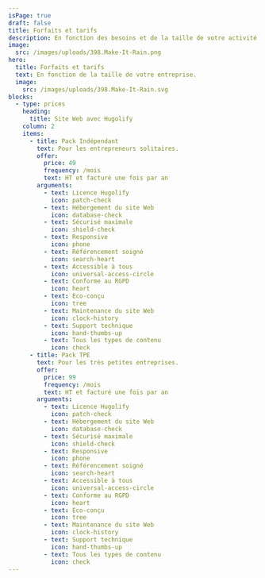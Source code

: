 ```yaml
---
isPage: true
draft: false
title: Forfaits et tarifs
description: En fonction des besoins et de la taille de votre activité.
image:
  src: /images/uploads/398.Make-It-Rain.png
hero:
  title: Forfaits et tarifs
  text: En fonction de la taille de votre entreprise.
  image:
    src: /images/uploads/398.Make-It-Rain.svg
blocks:
  - type: prices
    heading:
      title: Site Web avec Hugolify
    column: 2
    items:
      - title: Pack Indépendant
        text: Pour les entrepreneurs solitaires.
        offer:
          price: 49
          frequency: /mois
          text: HT et facturé une fois par an
        arguments:
          - text: Licence Hugolify
            icon: patch-check
          - text: Hébergement du site Web
            icon: database-check
          - text: Sécurisé maximale
            icon: shield-check
          - text: Responsive
            icon: phone
          - text: Référencement soigné
            icon: search-heart
          - text: Accessible à tous
            icon: universal-access-circle
          - text: Conforme au RGPD
            icon: heart
          - text: Eco-conçu
            icon: tree
          - text: Maintenance du site Web
            icon: clock-history
          - text: Support technique
            icon: hand-thumbs-up
          - text: Tous les types de contenu
            icon: check
      - title: Pack TPE
        text: Pour les très petites entreprises.
        offer:
          price: 99
          frequency: /mois
          text: HT et facturé une fois par an
        arguments:
          - text: Licence Hugolify
            icon: patch-check
          - text: Hébergement du site Web
            icon: database-check
          - text: Sécurisé maximale
            icon: shield-check
          - text: Responsive
            icon: phone
          - text: Référencement soigné
            icon: search-heart
          - text: Accessible à tous
            icon: universal-access-circle
          - text: Conforme au RGPD
            icon: heart
          - text: Eco-conçu
            icon: tree
          - text: Maintenance du site Web
            icon: clock-history
          - text: Support technique
            icon: hand-thumbs-up
          - text: Tous les types de contenu
            icon: check
---
```

